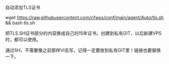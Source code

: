 自动添加TLS证书

  wget https://raw.githubusercontent.com/cfwss/conf/main/agent/Auto/tls.sh && bash tls.sh

把TLS.SH证书部分的内容换成自己的15年证书。创建到私有GIT，以后新建VPS时，都可以使用。

通过SH，不需要像之前那样VI去写，记得一定要放到私有GIT里！链接也要替换一下。
